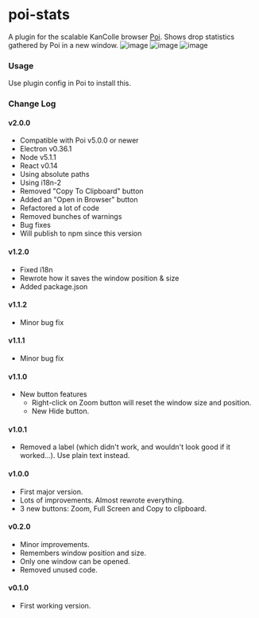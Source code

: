 # poi-stats
A plugin for the scalable KanColle browser [Poi](https://github.com/poooi/poi).
Shows drop statistics gathered by Poi in a new window.
![image](https://cloud.githubusercontent.com/assets/13615512/12034488/3f26ade8-ae7d-11e5-80ac-e60dbe7805f9.png)
![image](https://cloud.githubusercontent.com/assets/13615512/12034499/5c5313e8-ae7d-11e5-8b12-3e53106fda9b.png)
![image](https://cloud.githubusercontent.com/assets/13615512/12034523/afd65732-ae7d-11e5-9230-f120bb7c541a.png)

### Usage
Use plugin config in Poi to install this.

### Change Log

#### v2.0.0
* Compatible with Poi v5.0.0 or newer
* Electron v0.36.1
* Node v5.1.1
* React v0.14
* Using absolute paths
* Using i18n-2
* Removed "Copy To Clipboard" button
* Added an "Open in Browser" button
* Refactored a lot of code
* Removed bunches of warnings
* Bug fixes
* Will publish to npm since this version

#### v1.2.0
* Fixed i18n
* Rewrote how it saves the window position & size
* Added package.json

#### v1.1.2
* Minor bug fix

#### v1.1.1
* Minor bug fix

#### v1.1.0
* New button features
  * Right-click on Zoom button will reset the window size and position.
  * New Hide button.

#### v1.0.1
* Removed a label (which didn't work, and wouldn't look good if it worked...). Use plain text instead.

#### v1.0.0
* First major version.
* Lots of improvements. Almost rewrote everything.
* 3 new buttons: Zoom, Full Screen and Copy to clipboard.

#### v0.2.0
* Minor improvements.
* Remembers window position and size.
* Only one window can be opened.
* Removed unused code.

#### v0.1.0
* First working version.
